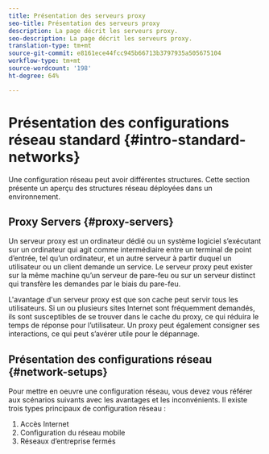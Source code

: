 ```yaml
---
title: Présentation des serveurs proxy
seo-title: Présentation des serveurs proxy
description: La page décrit les serveurs proxy.
seo-description: La page décrit les serveurs proxy.
translation-type: tm+mt
source-git-commit: e8161ece44fcc945b66713b3797935a505675104
workflow-type: tm+mt
source-wordcount: '198'
ht-degree: 64%

---
```



# Présentation des configurations réseau standard {#intro-standard-networks}

Une configuration réseau peut avoir différentes structures. Cette section présente un aperçu des structures réseau déployées dans un environnement.

## Proxy Servers {#proxy-servers}

Un serveur proxy est un ordinateur dédié ou un système logiciel s’exécutant sur un ordinateur qui agit comme intermédiaire entre un terminal de point d’entrée, tel qu’un ordinateur, et un autre serveur à partir duquel un utilisateur ou un client demande un service. Le serveur proxy peut exister sur la même machine qu’un serveur de pare-feu ou sur un serveur distinct qui transfère les demandes par le biais du pare-feu.

L&#39;avantage d&#39;un serveur proxy est que son cache peut servir tous les utilisateurs. Si un ou plusieurs sites Internet sont fréquemment demandés, ils sont susceptibles de se trouver dans le cache du proxy, ce qui réduira le temps de réponse pour l’utilisateur. Un proxy peut également consigner ses interactions, ce qui peut s’avérer utile pour le dépannage.

## Présentation des configurations réseau {#network-setups}

Pour mettre en oeuvre une configuration réseau, vous devez vous référer aux scénarios suivants avec les avantages et les inconvénients. Il existe trois types principaux de configuration réseau :

1. Accès Internet
1. Configuration du réseau mobile
1. Réseaux d’entreprise fermés

